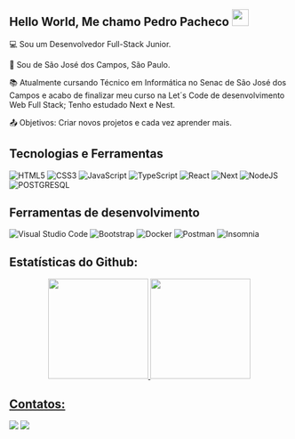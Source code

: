## Hello World, Me chamo Pedro Pacheco <img src=https://github.com/TheDudeThatCode/TheDudeThatCode/blob/master/Assets/Earth.gif width="30">

:computer: Sou um Desenvolvedor Full-Stack Junior.

:house_with_garden: Sou de São José dos Campos, São Paulo.

:books: Atualmente cursando Técnico em Informática no Senac de São José dos Campos e acabo de finalizar meu curso na Let´s Code de desenvolvimento Web Full Stack; Tenho estudado Next e Nest.

:outbox_tray: Objetivos: Criar novos projetos e cada vez aprender mais.

## Tecnologias e Ferramentas

![HTML5](https://img.shields.io/badge/Html-007ACC?style=for-the-badge&logo=typescript&logoColor=white)
![CSS3](https://img.shields.io/badge/Css-007ACC?style=for-the-badge&logo=typescript&logoColor=white)
![JavaScript](https://img.shields.io/badge/JavaScript-323330?style=for-the-badge&logo=javascript&logoColor=F7DF1E)
![TypeScript](https://img.shields.io/badge/TypeScript-007ACC?style=for-the-badge&logo=typescript&logoColor=white)
![React](https://img.shields.io/badge/React-20232A?style=for-the-badge&logo=react&logoColor=61DAFB)
![Next](https://img.shields.io/badge/Next-20232A?style=for-the-badge&logo=react&logoColor=61DAFB)
![NodeJS](https://img.shields.io/badge/Node.js-339933?style=for-the-badge&logo=nodedotjs&logoColor=white)
![POSTGRESQL](https://img.shields.io/badge/PostgreSQL-316192?style=for-the-badge&logo=postgresql&logoColor=white)

## Ferramentas de desenvolvimento 

![Visual Studio Code](https://img.shields.io/badge/Visual_Studio_Code-0078D4?style=for-the-badge&logo=visual%20studio%20code&logoColor=white)
![Bootstrap](https://img.shields.io/badge/Bootstrap-563D7C?style=for-the-badge&logo=bootstrap&logoColor=white)
![Docker](https://img.shields.io/badge/Docker-2CA5E0?style=for-the-badge&logo=docker&logoColor=white)
![Postman](https://img.shields.io/badge/Postman-FF6C37?style=for-the-badge&logo=Postman&logoColor=white)
![Insomnia](https://img.shields.io/badge/Insomnia-5849be?style=for-the-badge&logo=Insomnia&logoColor=white)

## Estatísticas do Github:

<p align="center">
  <a href="https://github.com/PedPacheco">
  <img height="180em" src="https://github-readme-stats.vercel.app/api?username=pedpacheco&show_icons=true&theme=dark#gh-dark-mode-only" style="max-width: 100%;"/>
  <img height="180em" src="https://github-readme-stats.vercel.app/api/top-langs/?username=pedpacheco&layout=compact&show_icons=true&theme=dark#gh-dark-mode-only" style="max-width: 100%;"/>
</p>

## Contatos:

<div>
  <a href = "mailto:contato@ppachecobr17@gmail.com"><img src="https://img.shields.io/badge/Gmail-D14836?style=for-the-badge&logo=gmail&logoColor=white" target="_blank"></a>
  <a href="https://www.linkedin.com/in/pedro-henrique-da-silva-pacheco-302013208/" target="_blank"><img src="https://img.shields.io/badge/-LinkedIn-%230077B5?style=for-the-badge&logo=linkedin&logoColor=white" target="_blank"></a>   
</div>
<!--
**PedPacheco/PedPacheco** is a ✨ _special_ ✨ repository because its `README.md` (this file) appears on your GitHub profile.

Here are some ideas to get you started:

- 🔭 I’m currently working on ...
- 🌱 I’m currently learning ...
- 👯 I’m looking to collaborate on ...
- 🤔 I’m looking for help with ...
- 💬 Ask me about ...
- 📫 How to reach me: ...
- 😄 Pronouns: ...
- ⚡ Fun fact: ...
-->

